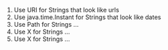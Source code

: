 



1. Use URI for Strings that look like urls
1. Use java.time.Instant for Strings that look like dates
1. Use Path for Strings ...
1. Use X for Strings ...
1. Use X for Strings ...